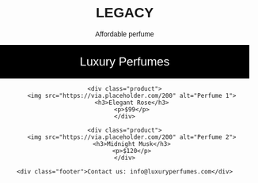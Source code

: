 # LEGACY
Affordable perfume 
<!DOCTYPE html>
<html lang="en">
<head>
    <meta charset="UTF-8">
    <meta name="viewport" content="width=device-width, initial-scale=1.0">
    <title>Luxury Perfumes</title>
    <style>
        body {
            font-family: Arial, sans-serif;
            margin: 0;
            padding: 0;
            text-align: center;
        }
        .header {
            background-color: #000;
            color: white;
            padding: 20px;
            font-size: 24px;
        }
        .product {
            display: inline-block;
            margin: 20px;
            padding: 20px;
            border: 1px solid #ccc;
            border-radius: 10px;
            width: 200px;
        }
        img {
            width: 100%;
            border-radius: 10px;
        }
        .footer {
            background-color: #000;
            color: white;
            padding: 10px;
            position: fixed;
            bottom: 0;
            width: 100%;
        }
    </style>
</head>
<body>
    <div class="header">Luxury Perfumes</div>
    
    <div class="product">
        <img src="https://via.placeholder.com/200" alt="Perfume 1">
        <h3>Elegant Rose</h3>
        <p>$99</p>
    </div>
    
    <div class="product">
        <img src="https://via.placeholder.com/200" alt="Perfume 2">
        <h3>Midnight Musk</h3>
        <p>$120</p>
    </div>
    
    <div class="footer">Contact us: info@luxuryperfumes.com</div>
</body>
</html>
